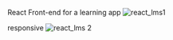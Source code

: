 React Front-end for a learning app
![react_lms1](https://user-images.githubusercontent.com/100442560/228992423-4cf72af6-28f8-42f5-aaad-5fbd1f5f9e02.png)

responsive
![react_lms 2](https://user-images.githubusercontent.com/100442560/228991947-72823151-0fb5-4539-b1fb-282b2e188fde.png)
